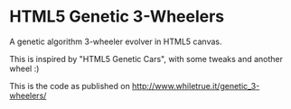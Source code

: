 HTML5 Genetic 3-Wheelers
==================

A genetic algorithm 3-wheeler evolver in HTML5 canvas.

This is inspired by "HTML5 Genetic Cars", with some tweaks and another wheel :)

This is the code as published on http://www.whiletrue.it/genetic_3-wheelers/

